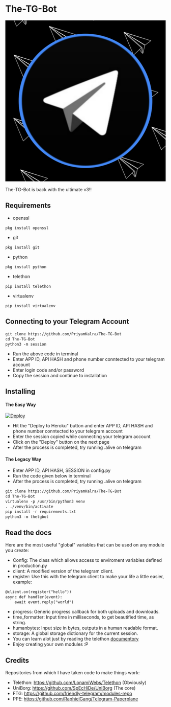 # The-TG-Bot

![LOGO](https://raw.githubusercontent.com/justaprudev/The-TG-Bot/v3/logo.png)

The-TG-Bot is back with the ultimate v3!!

## Requirements

- openssl

```
pkg install openssl
```

- git

```
pkg install git
```

- python

```
pkg install python
```

- telethon

```
pip install telethon
```

- virtualenv

```
pip install virtualenv
```

## Connecting to your Telegram Account

```
git clone https://github.com/PriyamKalra/The-TG-Bot
cd The-TG-Bot
python3 -m session
```

- Run the above code in terminal
- Enter APP ID, API HASH and phone number conntected to your telegram account
- Enter login code and/or password
- Copy the session and continue to installation

## Installing

#### The Easy Way

[![Deploy](https://www.herokucdn.com/deploy/button.svg)](https://heroku.com/deploy)

- Hit the "Deploy to Heroku" button and enter APP ID, API HASH and phone number conntected to your telegram account
- Enter the session copied while connecting your telegram account
- Click on the "Deploy" button on the next page
- After the process is completed, try running .alive on telegram

#### The Legacy Way

- Enter APP ID, API HASH, SESSION in config.py
- Run the code given below in terminal
- After the process is completed, try running .alive on telegram

```
git clone https://github.com/PriyamKalra/The-TG-Bot
cd The-TG-Bot
virtualenv -p /usr/bin/python3 venv
. ./venv/bin/activate
pip install -r requirements.txt
python3 -m thetgbot
```

## Read the docs

Here are the most useful "global" variables that can be used on any module you create:

- Config: The class which allows access to enviroment variables defined in production.py
- client: A modified version of the telegram client.
- register: Use this with the telegram client to make your life a little easier, example:

```
@client.on(register("hello"))
async def handler(event):
	await event.reply("world")
```

- progress: Generic progress callback for both uploads and downloads.
- time_formatter: Input time in milliseconds, to get beautified time, as string.
- humanbytes: Input size in bytes, outputs in a human readable format.
- storage: A global storage dictionary for the current session.
- You can learn alot just by reading the telethon [documentory](https://docs.telethon.dev/en/latest/)
- Enjoy creating your own modules :P

## Credits

Repositories from which I have taken code to make things work:

- Telethon: https://github.com/LonamiWebs/Telethon (Obviously)
- UniBorg: https://github.com/SpEcHiDe/UniBorg (The core)
- FTG: https://github.com/friendly-telegram/modules-repo
- PPE: https://github.com/RaphielGang/Telegram-Paperplane
